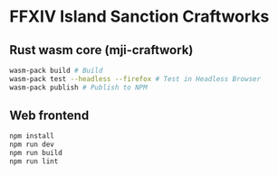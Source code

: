 # FFXIV Island Sanction Craftworks

## Rust wasm core (mji-craftwork)

```Bash
wasm-pack build # Build
wasm-pack test --headless --firefox # Test in Headless Browser
wasm-pack publish # Publish to NPM
```

## Web frontend

```Bash
npm install
npm run dev
npm run build
npm run lint
```
